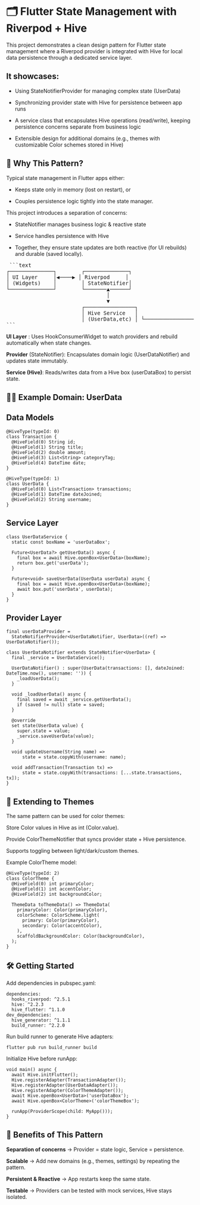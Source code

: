 <!-- # budgeting_app_v2

A new Flutter project.

## Getting Started

This project is a starting point for a Flutter application.

A few resources to get you started if this is your first Flutter project:

- [Lab: Write your first Flutter app](https://docs.flutter.dev/get-started/codelab)
- [Cookbook: Useful Flutter samples](https://docs.flutter.dev/cookbook)

For help getting started with Flutter development, view the
[online documentation](https://docs.flutter.dev/), which offers tutorials,
samples, guidance on mobile development, and a full API reference. -->
# 🗂️ Flutter State Management with Riverpod + Hive

This project demonstrates a clean design pattern for Flutter state management where a Riverpod provider is integrated with Hive for local data persistence through a dedicated service layer.

## It showcases:

* Using StateNotifierProvider for managing complex state (UserData)

* Synchronizing provider state with Hive for persistence between app runs

* A service class that encapsulates Hive operations (read/write), keeping persistence concerns separate from business logic

* Extensible design for additional domains (e.g., themes with customizable Color schemes stored in Hive)

## 🚀 Why This Pattern?

Typical state management in Flutter apps either:

* Keeps state only in memory (lost on restart), or

* Couples persistence logic tightly into the state manager.

This project introduces a separation of concerns:

* StateNotifier manages business logic & reactive state

* Service handles persistence with Hive

* Together, they ensure state updates are both reactive (for UI rebuilds) and durable (saved locally).

<!-- ## 🧩 Architecture Overview
┌──────────────┐       ┌─────────────┐
│  UI Layer    │◀────▶│ Riverpod     │
│ (Widgets)    │       │ StateNotifier│
└──────────────┘       └───────▲─────┘
                                │
                                ▼
                       ┌────────────────┐
                       │ Hive Service   │
                       │ (UserData, etc)│
                       └────────────────┘ -->

<pre> ```text 
┌──────────────┐        ┌──────────────┐ 
│ UI Layer     │◀────▶ │ Riverpod     │ 
│ (Widgets)    │        │ StateNotifier│ 
└──────────────┘        └───────▲──────┘ 
                                │ 
                                ▼ 
                        ┌────────────────┐ 
                        │ Hive Service   │ 
                        │ (UserData,etc) │ └────────────────┘ 
``` </pre>


**UI Layer** : Uses HookConsumerWidget to watch providers and rebuild automatically when state changes.

**Provider** (StateNotifier): Encapsulates domain logic (UserDataNotifier) and updates state immutably.

**Service (Hive)**: Reads/writes data from a Hive box (userDataBox) to persist state.

## 🧑‍💻 Example Domain: UserData

## Data Models
```
@HiveType(typeId: 0)
class Transaction {
  @HiveField(0) String id;
  @HiveField(1) String title;
  @HiveField(2) double amount;
  @HiveField(3) List<String> categoryTag;
  @HiveField(4) DateTime date;
}

@HiveType(typeId: 1)
class UserData {
  @HiveField(0) List<Transaction> transactions;
  @HiveField(1) DateTime dateJoined;
  @HiveField(2) String username;
}
```

## Service Layer
```
class UserDataService {
  static const boxName = 'userDataBox';

  Future<UserData?> getUserData() async {
    final box = await Hive.openBox<UserData>(boxName);
    return box.get('userData');
  }

  Future<void> saveUserData(UserData userData) async {
    final box = await Hive.openBox<UserData>(boxName);
    await box.put('userData', userData);
  }
}
```

## Provider Layer
```
final userDataProvider =
  StateNotifierProvider<UserDataNotifier, UserData>((ref) => UserDataNotifier());

class UserDataNotifier extends StateNotifier<UserData> {
  final _service = UserDataService();

  UserDataNotifier() : super(UserData(transactions: [], dateJoined: DateTime.now(), username: '')) {
    _loadUserData();
  }

  void _loadUserData() async {
    final saved = await _service.getUserData();
    if (saved != null) state = saved;
  }

  @override
  set state(UserData value) {
    super.state = value;
    _service.saveUserData(value);
  }

  void updateUsername(String name) =>
      state = state.copyWith(username: name);

  void addTransaction(Transaction tx) =>
      state = state.copyWith(transactions: [...state.transactions, tx]);
}
```

## 🎨 Extending to Themes

The same pattern can be used for color themes:

Store Color values in Hive as int (Color.value).

Provide ColorThemeNotifier that syncs provider state + Hive persistence.

Supports toggling between light/dark/custom themes.

Example ColorTheme model:

```
@HiveType(typeId: 2)
class ColorTheme {
  @HiveField(0) int primaryColor;
  @HiveField(1) int accentColor;
  @HiveField(2) int backgroundColor;

  ThemeData toThemeData() => ThemeData(
    primaryColor: Color(primaryColor),
    colorScheme: ColorScheme.light(
      primary: Color(primaryColor),
      secondary: Color(accentColor),
    ),
    scaffoldBackgroundColor: Color(backgroundColor),
  );
}
```

## 🛠️ Getting Started

Add dependencies in pubspec.yaml:

```
dependencies:
  hooks_riverpod: ^2.5.1
  hive: ^2.2.3
  hive_flutter: ^1.1.0
dev_dependencies:
  hive_generator: ^1.1.1
  build_runner: ^2.2.0
```

Run build runner to generate Hive adapters:

`flutter pub run build_runner build`


Initialize Hive before runApp:

```
void main() async {
  await Hive.initFlutter();
  Hive.registerAdapter(TransactionAdapter());
  Hive.registerAdapter(UserDataAdapter());
  Hive.registerAdapter(ColorThemeAdapter());
  await Hive.openBox<UserData>('userDataBox');
  await Hive.openBox<ColorTheme>('colorThemeBox');

  runApp(ProviderScope(child: MyApp()));
}
```

## 🌟 Benefits of This Pattern

**Separation of concerns** → Provider = state logic, Service = persistence.

**Scalable** → Add new domains (e.g., themes, settings) by repeating the pattern.

**Persistent & Reactive** → App restarts keep the same state.

**Testable** → Providers can be tested with mock services, Hive stays isolated.